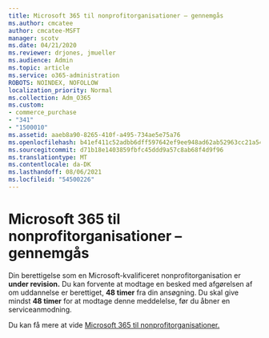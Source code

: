 ```yaml
---
title: Microsoft 365 til nonprofitorganisationer – gennemgås
ms.author: cmcatee
author: cmcatee-MSFT
manager: scotv
ms.date: 04/21/2020
ms.reviewer: drjones, jmueller
ms.audience: Admin
ms.topic: article
ms.service: o365-administration
ROBOTS: NOINDEX, NOFOLLOW
localization_priority: Normal
ms.collection: Adm_O365
ms.custom:
- commerce_purchase
- "341"
- "1500010"
ms.assetid: aaeb8a90-8265-410f-a495-734ae5e75a76
ms.openlocfilehash: b41ef411c52adbb6dff597642ef9ee948ad62ab52963cc21a542aadfc2e2acbe
ms.sourcegitcommit: d71b18e1403859fbfc45ddd9a57c8ab68f4d9f96
ms.translationtype: MT
ms.contentlocale: da-DK
ms.lasthandoff: 08/06/2021
ms.locfileid: "54500226"
---
```

# <a name="microsoft-365-for-nonprofits---under-review"></a>Microsoft 365 til nonprofitorganisationer – gennemgås

Din berettigelse som en Microsoft-kvalificeret nonprofitorganisation er **under revision.** Du kan forvente at modtage en besked med afgørelsen af om uddannelse er berettiget, **48 timer** fra din ansøgning. Du skal give mindst **48 timer** for at modtage denne meddelelse, før du åbner en serviceanmodning. 

Du kan få mere at vide [Microsoft 365 til nonprofitorganisationer.](https://www.microsoft.com/nonprofits/microsoft-365) 

